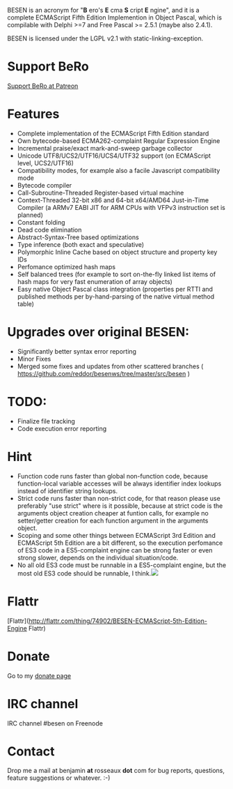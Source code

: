 BESEN is an acronym for "**B** ero's **E** cma **S** cript **E** ngine", and it is a complete ECMAScript Fifth Edition Implemention in Object Pascal, which is compilable with Delphi >=7 and Free Pascal >= 2.5.1 (maybe also 2.4.1).

BESEN is licensed under the LGPL v2.1 with static-linking-exception.

# Support BeRo

[Support BeRo at Patreon](https://www.patreon.com/bero)

# Features

* Complete implementation of the ECMAScript Fifth Edition standard
* Own bytecode-based ECMA262-complaint Regular Expression Engine
* Incremental praise/exact mark-and-sweep garbage collector
* Unicode UTF8/UCS2/UTF16/UCS4/UTF32 support (on ECMAScript level, UCS2/UTF16)
* Compatibility modes, for example also a facile Javascript compatibility mode
* Bytecode compiler
* Call-Subroutine-Threaded Register-based virtual machine
* Context-Threaded 32-bit x86 and 64-bit x64/AMD64 Just-in-Time Compiler (a ARMv7 EABI JIT for ARM CPUs with VFPv3 instruction set is planned)
* Constant folding
* Dead code elimination
* Abstract-Syntax-Tree based optimizations
* Type inference (both exact and speculative)
* Polymorphic Inline Cache based on object structure and property key IDs
* Perfomance optimized hash maps
* Self balanced trees (for example to sort on-the-fly linked list items of hash maps for very fast enumeration of array objects)
* Easy native Object Pascal class integration (properties per RTTI and published methods per by-hand-parsing of the native virtual method table)

# Upgrades over original BESEN:

* Significantly better syntax error reporting
* Minor Fixes
* Merged some fixes and updates from other scattered branches ( https://github.com/reddor/besenws/tree/master/src/besen )

# TODO:

* Finalize file tracking
* Code execution error reporting

# Hint

* Function code runs faster than global non-function code, because function-local variable accesses will be always identifier index lookups instead of identifier string lookups.
* Strict code runs faster than non-strict code, for that reason please use preferably "use strict" where is it possible, because at strict code is the arguments object creation cheaper at funtion calls, for example no setter/getter creation for each function argument in the arguments object.
* Scoping and some other things between ECMAScript 3rd Edition and ECMAScript 5th Edition are a bit different, so the execution perfomance of ES3 code in a ES5-complaint engine can be strong faster or even strong slower, depends on the individual situation/code.
* No all old ES3 code must be runnable in a ES5-complaint engine, but the most old ES3 code should be runnable, I think.<img src="http://rootserver.rosseaux.net/piwik/piwik.php?idsite=10&rec=1&dummy=besen.png">

# Flattr

[Flattr](http://flattr.com/thing/74902/BESEN-ECMAScript-5th-Edition-Engine Flattr)
 
# Donate

Go to my [donate page](http://vserver.rosseaux.net/donate/)

# IRC channel

IRC channel #besen on Freenode

# Contact

Drop me a mail at benjamin **at** rosseaux **dot** com for bug reports, questions, feature suggestions or whatever. :-)

